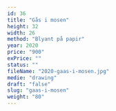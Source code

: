 ```yaml
---
id: 36
title: "Gås i mosen"
height: 32
width: 26
method: "Blyant på papir"
year: 2020
price: "900"
exPrice: ""
status: ""
fileName: "2020-gaas-i-mosen.jpg"
medie: "drawing"
draft: "false"
slug: "gaas-i-mosen"
weight: "80"
---
```

